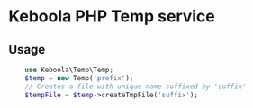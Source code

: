 # Keboola PHP Temp service

## Usage

```php
    use Keboola\Temp\Temp;
	$temp = new Temp('prefix');
	// Creates a file with unique name suffixed by 'suffix'
    $tempFile = $temp->createTmpFile('suffix');
```
